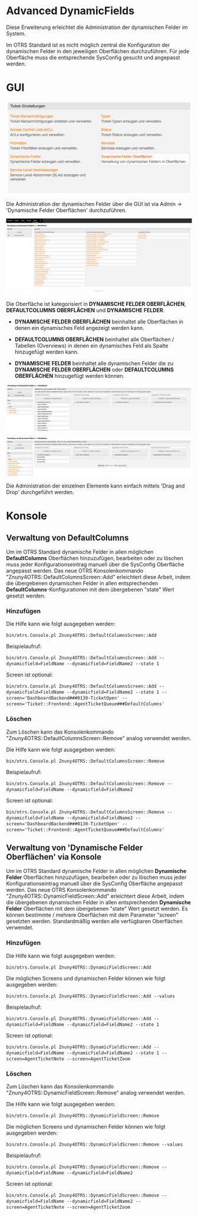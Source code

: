 # Advanced DynamicFields

Diese Erweiterung erleichtet die Administration der dynamischen Felder im System.

Im OTRS Standard ist es nicht möglich zentral die Konfiguration der dynamischen Felder in den jeweiligen Oberflächen durchzuführen. Für jede Oberfläche muss die entsprechende SysConfig gesucht und angepasst werden.

# GUI

![Dynamische Felder Oberflächen](doc/de/images/Admin.png)

Die Administration der dynamischen Felder über die GUI ist via Admin -> 'Dynamische Felder Oberflächen' durchzuführen.

![AdminDynamicFieldScreen](doc/de/images/AdminDynamicFieldScreen.png)

Die Oberfläche ist kategorisiert in **DYNAMISCHE FELDER OBERFLÄCHEN**, **DEFAULTCOLUMNS OBERFLÄCHEN** und **DYNAMISCHE FELDER**.

 * **DYNAMISCHE FELDER OBERFLÄCHEN**
 beinhaltet alle Oberflächen in denen ein dynamisches Feld angezeigt werden kann.

 * **DEFAULTCOLUMNS OBERFLÄCHEN**
 beinhaltet alle Oberflächen / Tabellen (Overviews) in denen ein dynamisches Feld als Spalte hinzugefügt werden kann.

 * **DYNAMISCHE FELDER**
 beinhaltet alle dynamischen Felder die zu **DYNAMISCHE FELDER OBERFLÄCHEN** oder **DEFAULTCOLUMNS OBERFLÄCHEN** hinzugefügt werden können.

![AdminDynamicFieldScreenEditDynamicField](doc/de/images/AdminDynamicFieldScreenEditDynamicField.png)

![AdminDynamicFieldScreenEditScreen](doc/de/images/AdminDynamicFieldScreenEditScreen.png)

Die Administration der einzelnen Elemente kann einfach mittels 'Drag and Drop' durchgeführt werden.

# Konsole

## Verwaltung von DefaultColumns

Um im OTRS Standard dynamische Felder in allen möglichen **DefaultColumns** Oberflächen hinzuzufügen, bearbeiten oder zu löschen muss jeder Konfigurationseintrag manuell über die SysConfig Oberfläche angepasst werden. Das neue OTRS Konsolenkommando "Znuny4OTRS::DefaultColumnsScreen::Add" erleichtert diese Arbeit, indem die übergebenen dynamischen Felder in allen entsprechenden **DefaultColumns**-Konfigurationen mit dem übergebenen "state" Wert gesetzt werden.

### Hinzufügen

Die Hilfe kann wie folgt ausgegeben werden:
```
bin/otrs.Console.pl Znuny4OTRS::DefaultColumnsScreen::Add
```

Beispielaufruf:
```
bin/otrs.Console.pl Znuny4OTRS::DefaultColumnsScreen::Add --dynamicfield=FieldName --dynamicfield=FieldName2 --state 1
```

Screen ist optional:
```
bin/otrs.Console.pl Znuny4OTRS::DefaultColumnsScreen::Add --dynamicfield=FieldName --dynamicfield=FieldName2 --state 1 --screen='DashboardBackend###0130-TicketOpen' --screen='Ticket::Frontend::AgentTicketQueue###DefaultColumns'
```

### Löschen

Zum Löschen kann das Konsolenkommando "Znuny4OTRS::DefaultColumnsScreen::Remove" analog verwendet werden.

Die Hilfe kann wie folgt ausgegeben werden:
```
bin/otrs.Console.pl Znuny4OTRS::DefaultColumnsScreen::Remove
```

Beispielaufruf:
```
bin/otrs.Console.pl Znuny4OTRS::DefaultColumnsScreen::Remove --dynamicfield=FieldName --dynamicfield=FieldName2
```

Screen ist optional:
```
bin/otrs.Console.pl Znuny4OTRS::DefaultColumnsScreen::Remove --dynamicfield=FieldName --dynamicfield=FieldName2 --screen='DashboardBackend###0130-TicketOpen' --screen='Ticket::Frontend::AgentTicketQueue###DefaultColumns'
```


## Verwaltung von 'Dynamische Felder Oberflächen' via Konsole

Um im OTRS Standard dynamische Felder in allen möglichen **Dynamische Felder** Oberflächen hinzuzufügen, bearbeiten oder zu löschen muss jeder Konfigurationseintrag manuell über die SysConfig Oberfläche angepasst werden. Das neue OTRS Konsolenkommando "Znuny4OTRS::DynamicFieldScreen::Add" erleichtert diese Arbeit, indem die übergebenen dynamischen Felder in allen entsprechenden **Dynamische Felder** Oberflächen mit dem übergebenen "state" Wert gesetzt werden.
Es können bestimmte / mehrere Oberflächen mit dem Parameter "screen" gesetzten werden.
Standardmäßig werden alle verfügbaren Oberflächen verwendet.

### Hinzufügen

Die Hilfe kann wie folgt ausgegeben werden:
```
bin/otrs.Console.pl Znuny4OTRS::DynamicFieldScreen::Add
```

Die möglichen Screens und dynamischen Felder können wie folgt ausgegeben werden:
```
bin/otrs.Console.pl Znuny4OTRS::DynamicFieldScreen::Add --values
```

Beispielaufruf:
```
bin/otrs.Console.pl Znuny4OTRS::DynamicFieldScreen::Add --dynamicfield=FieldName --dynamicfield=FieldName2 --state 1
```

Screen ist optional:
```
bin/otrs.Console.pl Znuny4OTRS::DynamicFieldScreen::Add --dynamicfield=FieldName --dynamicfield=FieldName2 --state 1 --screen=AgentTicketNote --screen=AgentTicketZoom
```

### Löschen

Zum Löschen kann das Konsolenkommando "Znuny4OTRS::DynamicFieldScreen::Remove" analog verwendet werden.

Die Hilfe kann wie folgt ausgegeben werden:
```
bin/otrs.Console.pl Znuny4OTRS::DynamicFieldScreen::Remove
```

Die möglichen Screens und dynamischen Felder können wie folgt ausgegeben werden:
```
bin/otrs.Console.pl Znuny4OTRS::DynamicFieldScreen::Remove --values
```

Beispielaufruf:
```
bin/otrs.Console.pl Znuny4OTRS::DynamicFieldScreen::Remove --dynamicfield=FieldName --dynamicfield=FieldName2
```

Screen ist optional:
```
bin/otrs.Console.pl Znuny4OTRS::DynamicFieldScreen::Remove --dynamicfield=FieldName --dynamicfield=FieldName2 --screen=AgentTicketNote --screen=AgentTicketZoom
```
